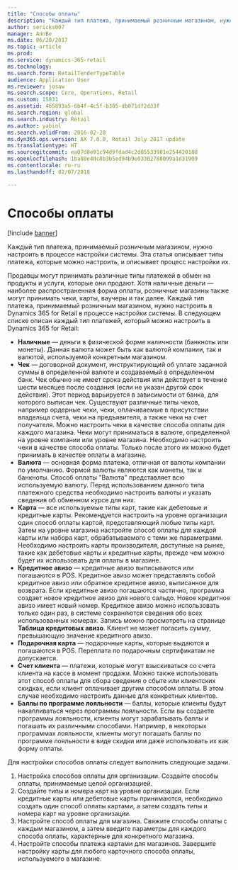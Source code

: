 ```yaml
---
title: "Способы оплаты"
description: "Каждый тип платежа, принимаемый розничным магазином, нужно настроить в процессе настройки системы. Эта статья описывает типы платежа, которые можно настроить, и описывает процесс настройки их."
author: sericks007
manager: AnnBe
ms.date: 06/20/2017
ms.topic: article
ms.prod: 
ms.service: dynamics-365-retail
ms.technology: 
ms.search.form: RetailTenderTypeTable
audience: Application User
ms.reviewer: josaw
ms.search.scope: Core, Operations, Retail
ms.custom: 15831
ms.assetid: 465893a5-6b4f-4c5f-b305-db071df2d33f
ms.search.region: global
ms.search.industry: Retail
ms.author: yabinl
ms.search.validFrom: 2016-02-28
ms.dyn365.ops.version: AX 7.0.0, Retail July 2017 update
ms.translationtype: HT
ms.sourcegitcommit: ea07d8e91c94d9fdad4c2d05533981e254420188
ms.openlocfilehash: 1ba80e48c8b3b5ed94b9e03302788099a1d31909
ms.contentlocale: ru-ru
ms.lasthandoff: 02/07/2018

---
```


# <a name="payment-methods"></a>Способы оплаты

[!include [banner](includes/banner.md)]

Каждый тип платежа, принимаемый розничным магазином, нужно настроить в процессе настройки системы. Эта статья описывает типы платежа, которые можно настроить, и описывает процесс настройки их.

Продавцы могут принимать различные типы платежей в обмен на продукты и услуги, которые они продают. Хотя наличные деньги — наиболее распространенная форма оплаты, розничные магазины также могут принимать чеки, карты, ваучеры и так далее. Каждый тип платежа, принимаемый розничным магазином, нужно настроить в Dynamics 365 for Retail в процессе настройки системы. В следующем списке описан каждый тип платежей, который можно настроить в Dynamics 365 for Retail:

-   **Наличные** — деньги в физической форме наличности (банкноты или монеты). Данная валюта может быть как валютой компании, так и валютой, используемой конкретным магазином.
-   **Чек** — договорной документ, инструктирующий об уплате заданной суммы в определенной валюте и создаваемый в определенном банк. Чек обычно не имеет срока действия или действует в течение шести месяцев после создания (если не указан другой срок действия). Этот период варьируется в зависимости от банка, для которого выписан чек. Существуют различные типы чеков, например ордерные чеки, чеки, оплачиваемые в присутствии владельца счета, чеки на предъявителя, а также чеки на счет получателя. Можно настроить чеки в качестве способа оплаты для каждого магазина. Чеки могут приниматься в валюте, определенной на уровне компании или уровне магазина. Необходимо настроить чеки в качестве способа оплаты. Только после этого их можно будет принимать в качестве оплаты в магазине.
-   **Валюта** — основная форма платежа, отличная от валюты компании по умолчанию. Формой валюты являются как монеты, так и банкноты. Способ оплаты "Валюта" представляет всю используемую валюту. Перед использованием данного типа платежного средства необходимо настроить валюты и указать сведения об обменном курсе для них.
-   **Карта** — все используемые типы карт, такие как дебетовые и кредитные карты. Рекомендуется настроить на уровне организации один способ оплаты картой, представляющий любые типы карт. Затем на уровне магазина настройте способ оплаты для каждой карты или набора карт, обрабатываемого с теми же параметрами. Необходимо настроить карты производителя, доступные на рынке, такие как дебетовые карты и кредитные карты, прежде чем можно будет их использовать для оплаты в магазине.
-   **Кредитное авизо** — кредитные авизо выписываются или погашаются в POS. Кредитное авизо может представлять собой кредитное авизо или обратное кредитное авизо, выписанное для возврата. Если кредитные авизо погашаются частично, программа создает новое кредитное авизо для нового сальдо. Новое кредитное авизо имеет новый номер. Кредитное авизо можно использовать только один раз, в системе сохраняются сведения обо всех использованных номерах. Запись можно просмотреть на странице **Таблица кредитовых авизо**. Клиент не может погасить сумму, превышающую значение кредитного авизо.
-   **Подарочная карта** — подарочные карты, которые выдаются и погашаются в POS. Переплата по подарочным сертификатам не допускается.
-   **Счет клиента** — платежи, которые могут взыскиваться со счета клиента на кассе в момент продажи. Можно также использовать этот способ оплаты для сбора сведения о сбыте или клиентских скидках, если клиент оплачивает другим способом оплаты. В этом случае необходимо настроить данные для конкретных клиентов.
-   **Баллы по программе лояльности** — баллы, которые клиенты будут накапливаться через программы лояльности. Если вы создаете программы лояльности, клиенты могут зарабатывать баллы и погашать их различными способами. Например, в некоторых программах лояльности, клиенты могут погашать баллы по программе лояльности в виде скидки или даже использовать их как форму оплаты.

Для настройки способов оплаты следует выполнить следующие задачи.

1.  Настройка способов оплаты для организации. Создайте способы оплаты, принимаемые целой организацией.
2.  Создайте типы и номера карт на уровне организации. Если кредитные карты или дебетовые карты принимаются, необходимо создать один способ оплаты картами, а затем создать типы и номера карт на уровне организации.
3.  Настройте способ оплаты для магазина. Свяжите способы оплаты с каждым магазином, а затем введите параметры для каждого способа оплаты, характерные для конкретного магазина.
4.  Настройте способы платежа картами для магазинов. Завершите настройку карты для любого карточного способа оплаты, используемого в магазине.





